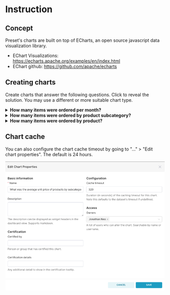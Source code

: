# Instruction

## Concept 

Preset's charts are built on top of ECharts, an open source javascript data visualization library.
- EChart Visualizations: https://echarts.apache.org/examples/en/index.html
- EChart github: https://github.com/apache/echarts


## Creating charts 

Create charts that answer the following questions. Click to reveal the solution. You may use a different or more suitable chart type. 

<details>
<summary><strong>How many items were ordered per month?</strong></summary>

![images/q1.png](images/q1.png)

</details>

<details>
<summary><strong>How many items were ordered by product subcategory?</strong></summary>

![images/q2.png](images/q2.png)

</details>

</details>

<details>
<summary><strong>How many items were ordered by product?</strong></summary>

![images/q3.png](images/q3.png)

</details>

## Chart cache

You can also configure the chart cache timeout by going to "..." > "Edit chart properties". The default is 24 hours. 

![](images/chart-cache.png)
